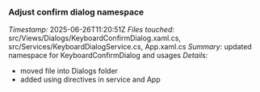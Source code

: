 ### Adjust confirm dialog namespace
*Timestamp:* 2025-06-26T11:20:51Z
*Files touched:* src/Views/Dialogs/KeyboardConfirmDialog.xaml.cs, src/Services/KeyboardDialogService.cs, App.xaml.cs
*Summary:* updated namespace for KeyboardConfirmDialog and usages
*Details:*
- moved file into Dialogs folder
- added using directives in service and App
